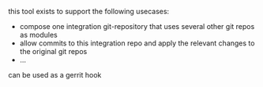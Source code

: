 this tool exists to support the following usecases:

* compose one integration git-repository that uses several other git repos as modules
* allow commits to this integration repo and apply the relevant changes to the original git repos
* ...

can be used as a gerrit hook
